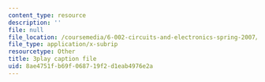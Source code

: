 ```yaml
---
content_type: resource
description: ''
file: null
file_location: /coursemedia/6-002-circuits-and-electronics-spring-2007/8ae4751fb69f068719f2d1eab4976e2a_2vHGYdepKLw.srt
file_type: application/x-subrip
resourcetype: Other
title: 3play caption file
uid: 8ae4751f-b69f-0687-19f2-d1eab4976e2a
---
```

